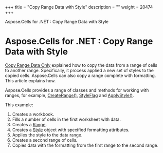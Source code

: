 +++
title = "Copy Range Data with Style" 
description = "" 
weight = 20474 
+++

Aspose.Cells for .NET : Copy Range Data with Style  

# Aspose.Cells for .NET : Copy Range Data with Style


[Copy Range Data Only](http://localhost:1313/cellsnet/developerguide/technicalarticles/asposecellsgeneral/managingrows,columnsandcells/copy+range+data+only) explained how to copy the data from a range of cells to another range. Specifically, it process applied a new set of styles to the copied cells. Aspose.Cells can also copy a range complete with formatting. This article explains how.

Aspose.Cells provides a range of classes and methods for working with ranges, for example, [CreateRange()](https://apireference.aspose.com/net/cells/aspose.cells/cells/methods/createrange/index), [StyleFlag](https://apireference.aspose.com/net/cells/aspose.cells/styleflag) and [ApplyStyle()](https://apireference.aspose.com/net/cells/aspose.cells/cells/methods/applystyle).

This example:

1.  Creates a workbook.
2.  Fills a number of cells in the first worksheet with data.
3.  Creates a [Range](https://apireference.aspose.com/net/cells/aspose.cells/range).
4.  Creates a [Style](https://apireference.aspose.com/net/cells/aspose.cells/style) object with specified formatting attributes.
5.  Applies the style to the data range.
6.  Creates a second range of cells.
7.  Copies data with the formatting from the first range to the second range.

